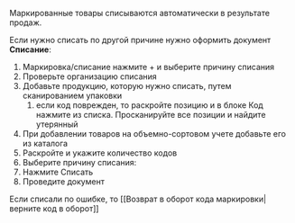 Маркированные товары списываются автоматически в результате продаж.

Если нужно списать по другой причине нужно оформить документ **Списание**:
1. Маркировка/списание нажмите + и выберите причину списания
2. Проверьте организацию списания
3. Добавьте продукцию, которую нужно списать, путем сканированием упаковки
	1. если код поврежден, то раскройте позицию и в блоке Код нажмите из списка. Просканируйте все позиции и найдите утерянный
4. При добавлении товаров на объемно-сортовом учете добавьте его из каталога
5. Раскройте и укажите количество кодов
6. Выберите причину списания:
7. Нажмите Списать
8. Проведите документ

Если списали по ошибке, то [[Возврат в оборот кода маркировки|верните код в оборот]]
